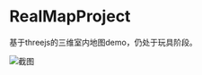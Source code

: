 # RealMapProject
基于threejs的三维室内地图demo，仍处于玩具阶段。

![截图](http://https://wongspark.github.io/RealMap/Screenshot.jpg)
